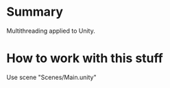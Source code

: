 # Summary
Multithreading applied to Unity.  

# How to work with this stuff
Use scene "Scenes/Main.unity"  
